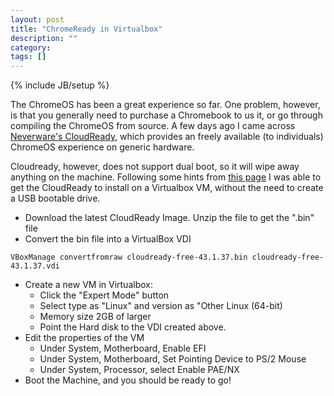 ```yaml
---
layout: post
title: "ChromeReady in Virtualbox"
description: ""
category:
tags: []
---
```

{% include JB/setup %}

The ChromeOS has been a great experience so far.  One problem, however, is that you generally need to purchase a 
Chromebook to us it, or go through compiling the ChromeOS from source.  A few days ago I came across 
[Neverware's CloudReady](http://www.neverware.com/free/), which provides an freely available (to individuals) 
ChromeOS experience on generic hardware.  

Cloudready, however, does not support 
dual boot, so it will wipe away anything on the machine.  Following some hints from [this page](https://neverware.zendesk.com/hc/communities/public/questions/205595978-Has-anyone-prepared-a-Virtual-Appliance-of-this-yet-) I was able to 
get the CloudReady to install on a Virtualbox VM, without the need to create a USB bootable drive.

  * Download the latest CloudReady Image.  Unzip the file to get the ".bin" file
  * Convert the bin file into a VirtualBox VDI

```
VBoxManage convertfromraw cloudready-free-43.1.37.bin cloudready-free-43.1.37.vdi
```

  * Create a new VM in Virtualbox:
    * Click the "Expert Mode" button
    * Select type as "Linux" and version as "Other Linux (64-bit)
    * Memory size 2GB of larger
    * Point the Hard disk to the VDI created above.
  * Edit the properties of the VM
    * Under System, Motherboard, Enable EFI
    * Under System, Motherboard, Set Pointing Device to PS/2 Mouse
    * Under System, Processor, select Enable PAE/NX
  * Boot the Machine, and you should be ready to go!
